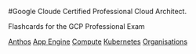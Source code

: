 #Google Cloude Certified Professional Cloud Architect.

Flashcards for the GCP Professional Exam

[Anthos](/anthos.md)
[App Engine](/app_engine.md)
[Compute](/compute.md)
[Kubernetes](/kubernetes.md)
[Organisations](/org.md)